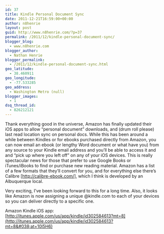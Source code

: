 ```yaml
---
id: 37
title: Kindle Personal Document Sync
date: 2011-12-21T16:59:00+00:00
author: n8henrie
layout: post
guid: http://www.n8henrie.com/?p=37
permalink: /2011/12/kindle-personal-document-sync/
blogger_blog:
  - www.n8henrie.com
blogger_author:
  - Nathan Henrie
blogger_permalink:
  - /2011/12/kindle-personal-document-sync.html
geo_latitude:
  - 38.460911
geo_longitude:
  - -77.533285
geo_address:
  - Washington Metro (null)
blogger_images:
  - 1
dsq_thread_id:
  - 826212121
---
```

Thank everything good in the universe, Amazon has finally updated their iOS apps to allow &#8220;personal document&#8221; downloads, and (drum roll please) last read location sync on personal docs. While this has been around a while between Kindles or for ebooks purchased directly from Amazon, you can now email an ebook (or lengthy Word document or what have you) from any source to your Kindle email address and you&#8217;ll be able to access it and and &#8220;pick up where you left off&#8221; on any of your iOS devices. This is really spectacular news for those that prefer to use Google Books or iTunes/iBooks to find or purchase new reading material. Amazon has a list of a few formats that they&#8217;ll convert for you, and for everything else there&#8217;s Calibre [http://calibre-ebook.com/], which I think is developed by an Albuquerque local.

Very exciting, I&#8217;ve been looking forward to this for a long time. Also, it looks like Amazon is now assigning a unique @kindle.com to each of your devices so you can deliver directly to a specific one. 

Amazon Kindle iOS app:  
[http://itunes.apple.com/us/app/kindle/id302584613?mt=8](http://itunes.apple.com/us/app/kindle/id302584613?mt=8&#038;at=10l5H6) 

<div>
</div>